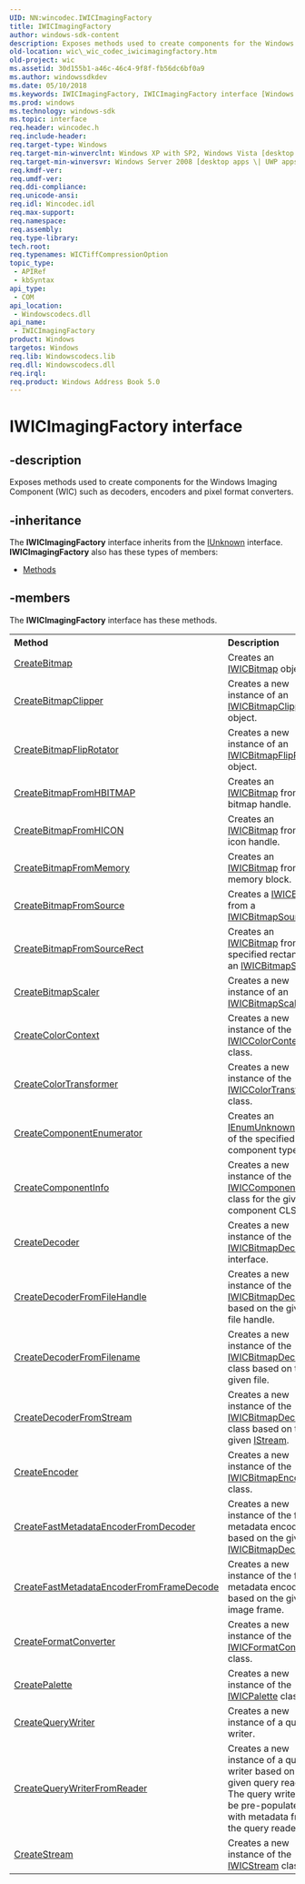 ```yaml
---
UID: NN:wincodec.IWICImagingFactory
title: IWICImagingFactory
author: windows-sdk-content
description: Exposes methods used to create components for the Windows Imaging Component (WIC) such as decoders, encoders and pixel format converters.
old-location: wic\_wic_codec_iwicimagingfactory.htm
old-project: wic
ms.assetid: 30d155b1-a46c-46c4-9f8f-fb56dc6bf0a9
ms.author: windowssdkdev
ms.date: 05/10/2018
ms.keywords: IWICImagingFactory, IWICImagingFactory interface [Windows Imaging Component], IWICImagingFactory interface [Windows Imaging Component],described, _wic_codec_iwicimagingfactory, wic._wic_codec_iwicimagingfactory, wincodec/IWICImagingFactory
ms.prod: windows
ms.technology: windows-sdk
ms.topic: interface
req.header: wincodec.h
req.include-header: 
req.target-type: Windows
req.target-min-winverclnt: Windows XP with SP2, Windows Vista [desktop apps \| UWP apps]
req.target-min-winversvr: Windows Server 2008 [desktop apps \| UWP apps]
req.kmdf-ver: 
req.umdf-ver: 
req.ddi-compliance: 
req.unicode-ansi: 
req.idl: Wincodec.idl
req.max-support: 
req.namespace: 
req.assembly: 
req.type-library: 
tech.root: 
req.typenames: WICTiffCompressionOption
topic_type:
 - APIRef
 - kbSyntax
api_type:
 - COM
api_location:
 - Windowscodecs.dll
api_name:
 - IWICImagingFactory
product: Windows
targetos: Windows
req.lib: Windowscodecs.lib
req.dll: Windowscodecs.dll
req.irql: 
req.product: Windows Address Book 5.0
---
```


# IWICImagingFactory interface


## -description


Exposes methods used to create components for the Windows Imaging Component (WIC) such as decoders, encoders and pixel format converters.


## -inheritance

The <b xmlns:loc="http://microsoft.com/wdcml/l10n">IWICImagingFactory</b> interface inherits from the <a href="https://msdn.microsoft.com/33f1d79a-33fc-4ce5-a372-e08bda378332">IUnknown</a> interface. <b>IWICImagingFactory</b> also has these types of members:
<ul>
<li><a href="https://docs.microsoft.com/">Methods</a></li>
</ul>

## -members

The <b>IWICImagingFactory</b> interface has these methods.
<table class="members" id="memberListMethods">
<tr>
<th align="left" width="37%">Method</th>
<th align="left" width="63%">Description</th>
</tr>
<tr data="declared;">
<td align="left" width="37%">
<a href="https://msdn.microsoft.com/76741d1e-3e1b-4018-b092-b668ecfd43c9">CreateBitmap</a>
</td>
<td align="left" width="63%">
Creates an <a href="https://msdn.microsoft.com/15dcc80d-ef58-453d-a57a-348ffc7ddc6b">IWICBitmap</a> object.

</td>
</tr>
<tr data="declared;">
<td align="left" width="37%">
<a href="https://msdn.microsoft.com/0764fee2-0767-41a4-a681-b831abb04119">CreateBitmapClipper</a>
</td>
<td align="left" width="63%">
Creates a new instance of an <a href="https://msdn.microsoft.com/a21fb11f-8622-46d6-8612-875ac59d3fbf">IWICBitmapClipper</a> object.

</td>
</tr>
<tr data="declared;">
<td align="left" width="37%">
<a href="https://msdn.microsoft.com/ec044a38-b39d-4421-8e56-a8be0586cc49">CreateBitmapFlipRotator</a>
</td>
<td align="left" width="63%">
Creates a new instance of an <a href="https://msdn.microsoft.com/1fcb19ba-34bd-48c0-9964-0c973c31cacc">IWICBitmapFlipRotator</a> object.

</td>
</tr>
<tr data="declared;">
<td align="left" width="37%">
<a href="https://msdn.microsoft.com/8483f352-c31b-4afe-a011-ebef3430c576">CreateBitmapFromHBITMAP</a>
</td>
<td align="left" width="63%">
Creates an <a href="https://msdn.microsoft.com/15dcc80d-ef58-453d-a57a-348ffc7ddc6b">IWICBitmap</a> from a bitmap handle.

</td>
</tr>
<tr data="declared;">
<td align="left" width="37%">
<a href="https://msdn.microsoft.com/a67695a1-30ac-4e28-a9a9-582601139e17">CreateBitmapFromHICON</a>
</td>
<td align="left" width="63%">
Creates an <a href="https://msdn.microsoft.com/15dcc80d-ef58-453d-a57a-348ffc7ddc6b">IWICBitmap</a> from an icon handle.

</td>
</tr>
<tr data="declared;">
<td align="left" width="37%">
<a href="https://msdn.microsoft.com/d0fa8f55-2752-4494-8aac-6c47e0ba6e26">CreateBitmapFromMemory</a>
</td>
<td align="left" width="63%">
Creates an <a href="https://msdn.microsoft.com/15dcc80d-ef58-453d-a57a-348ffc7ddc6b">IWICBitmap</a> from a memory block.

</td>
</tr>
<tr data="declared;">
<td align="left" width="37%">
<a href="https://msdn.microsoft.com/b3b9057f-e39a-4e7b-a3dc-0942d55c25e0">CreateBitmapFromSource</a>
</td>
<td align="left" width="63%">
Creates a <a href="https://msdn.microsoft.com/15dcc80d-ef58-453d-a57a-348ffc7ddc6b">IWICBitmap</a> from a <a href="https://msdn.microsoft.com/abcc84af-6067-4856-8618-fb66aff4255a">IWICBitmapSource</a>.

</td>
</tr>
<tr data="declared;">
<td align="left" width="37%">
<a href="https://msdn.microsoft.com/54111643-523a-4197-b7e9-ee0efeae5b88">CreateBitmapFromSourceRect</a>
</td>
<td align="left" width="63%">
Creates an <a href="https://msdn.microsoft.com/15dcc80d-ef58-453d-a57a-348ffc7ddc6b">IWICBitmap</a> from a specified rectangle of an <a href="https://msdn.microsoft.com/abcc84af-6067-4856-8618-fb66aff4255a">IWICBitmapSource</a>.

</td>
</tr>
<tr data="declared;">
<td align="left" width="37%">
<a href="https://msdn.microsoft.com/4da6b185-4a94-4032-a1d6-e64b96a5da97">CreateBitmapScaler</a>
</td>
<td align="left" width="63%">
Creates a new instance of an <a href="https://msdn.microsoft.com/cc14be9d-d750-40db-a95f-309b392cefe8">IWICBitmapScaler</a>.

</td>
</tr>
<tr data="declared;">
<td align="left" width="37%">
<a href="https://msdn.microsoft.com/60ae0ec4-2bf4-43f0-9882-ff8b6f5f5923">CreateColorContext</a>
</td>
<td align="left" width="63%">
Creates a new instance of the <a href="https://msdn.microsoft.com/b6817676-affb-4bb3-adba-e24e0b75ad10">IWICColorContext</a> class.

</td>
</tr>
<tr data="declared;">
<td align="left" width="37%">
<a href="https://msdn.microsoft.com/1cbe7987-2845-4d12-92f4-fcdd4ae6f370">CreateColorTransformer</a>
</td>
<td align="left" width="63%">
Creates a new instance of the <a href="https://msdn.microsoft.com/6c8ae787-3175-4128-ae9f-e11cb0e4c317">IWICColorTransform</a> class.

</td>
</tr>
<tr data="declared;">
<td align="left" width="37%">
<a href="https://msdn.microsoft.com/810bf0c2-2780-4ba3-84c1-7b257139e26e">CreateComponentEnumerator</a>
</td>
<td align="left" width="63%">
Creates an <a href="_com_IEnumUnknown">IEnumUnknown</a> object of the specified component types.

</td>
</tr>
<tr data="declared;">
<td align="left" width="37%">
<a href="https://msdn.microsoft.com/c4feebf7-500f-4ab8-85fa-689edfe31846">CreateComponentInfo</a>
</td>
<td align="left" width="63%">
Creates a new instance of the <a href="https://msdn.microsoft.com/a31267ed-60cd-4de9-9fed-26bb390b29e6">IWICComponentInfo</a> class for the given component CLSID.

</td>
</tr>
<tr data="declared;">
<td align="left" width="37%">
<a href="https://msdn.microsoft.com/0d0072ce-3480-4687-a4ea-640953cf5a36">CreateDecoder</a>
</td>
<td align="left" width="63%">
Creates a new instance of the <a href="https://msdn.microsoft.com/91dafd5e-e4fb-4691-a3d0-ca8b6ff0aaf7">IWICBitmapDecoder</a> interface.

</td>
</tr>
<tr data="declared;">
<td align="left" width="37%">
<a href="https://msdn.microsoft.com/94cf408c-bcea-419a-bf87-fac1e15e0a12">CreateDecoderFromFileHandle</a>
</td>
<td align="left" width="63%">
Creates a new instance of the <a href="https://msdn.microsoft.com/91dafd5e-e4fb-4691-a3d0-ca8b6ff0aaf7">IWICBitmapDecoder</a> based on the given file handle.

</td>
</tr>
<tr data="declared;">
<td align="left" width="37%">
<a href="https://msdn.microsoft.com/100c54c7-bb10-47dd-8436-04282ec6b110">CreateDecoderFromFilename</a>
</td>
<td align="left" width="63%">
Creates a new instance of the <a href="https://msdn.microsoft.com/91dafd5e-e4fb-4691-a3d0-ca8b6ff0aaf7">IWICBitmapDecoder</a> class based on the given file.

</td>
</tr>
<tr data="declared;">
<td align="left" width="37%">
<a href="https://msdn.microsoft.com/b9328715-54a0-4c9a-9977-3252068b7e4b">CreateDecoderFromStream</a>
</td>
<td align="left" width="63%">
Creates a new instance of the <a href="https://msdn.microsoft.com/91dafd5e-e4fb-4691-a3d0-ca8b6ff0aaf7">IWICBitmapDecoder</a> class based on the given <a href="https://msdn.microsoft.com/c6f60e37-eadc-46a1-94f6-cacc23613531">IStream</a>.

</td>
</tr>
<tr data="declared;">
<td align="left" width="37%">
<a href="https://msdn.microsoft.com/7aae3ea6-2d8b-4764-9c78-a6cce49012a5">CreateEncoder</a>
</td>
<td align="left" width="63%">
Creates a new instance of the <a href="https://msdn.microsoft.com/fe87c9ae-dedf-4ec2-ac11-0ea5fc6aa3ad">IWICBitmapEncoder</a> class.

</td>
</tr>
<tr data="declared;">
<td align="left" width="37%">
<a href="https://msdn.microsoft.com/3264a987-4308-4c50-b99c-70142bc49476">CreateFastMetadataEncoderFromDecoder</a>
</td>
<td align="left" width="63%">
Creates a new instance of the fast metadata encoder based on the given <a href="https://msdn.microsoft.com/91dafd5e-e4fb-4691-a3d0-ca8b6ff0aaf7">IWICBitmapDecoder</a>.

</td>
</tr>
<tr data="declared;">
<td align="left" width="37%">
<a href="https://msdn.microsoft.com/076cfd22-f744-4152-a1c0-1e0f17ac764d">CreateFastMetadataEncoderFromFrameDecode</a>
</td>
<td align="left" width="63%">
Creates a new instance of the fast metadata encoder based on the given image frame.

</td>
</tr>
<tr data="declared;">
<td align="left" width="37%">
<a href="https://msdn.microsoft.com/50ceabdf-574e-4083-86a4-dddd4da06bbf">CreateFormatConverter</a>
</td>
<td align="left" width="63%">
Creates a new instance of the <a href="https://msdn.microsoft.com/d558aaa7-5962-424c-9e83-363fba09ad50">IWICFormatConverter</a> class.

</td>
</tr>
<tr data="declared;">
<td align="left" width="37%">
<a href="https://msdn.microsoft.com/135440ee-ea70-40da-9ee1-618a8e10170a">CreatePalette</a>
</td>
<td align="left" width="63%">
Creates a new instance of the <a href="https://msdn.microsoft.com/cb0e4f92-4aff-48c7-af62-5f7154539289">IWICPalette</a> class.

</td>
</tr>
<tr data="declared;">
<td align="left" width="37%">
<a href="https://msdn.microsoft.com/c2998d22-68c5-45de-a651-6f67c6f5234a">CreateQueryWriter</a>
</td>
<td align="left" width="63%">
Creates a new instance of a query writer.

</td>
</tr>
<tr data="declared;">
<td align="left" width="37%">
<a href="https://msdn.microsoft.com/71c278f8-546f-4351-9e2c-b9cd9806ccfc">CreateQueryWriterFromReader</a>
</td>
<td align="left" width="63%">
Creates a new instance of a query writer based on the given query reader. The query writer will be pre-populated with metadata from the query reader.

</td>
</tr>
<tr data="declared;">
<td align="left" width="37%">
<a href="https://msdn.microsoft.com/1c2ecaf0-5222-4f9b-96fb-5d2da72d11d4">CreateStream</a>
</td>
<td align="left" width="63%">
Creates a new instance of the <a href="https://msdn.microsoft.com/bc398732-037d-4f48-940f-c70975447972">IWICStream</a> class.

</td>
</tr>
</table> 

